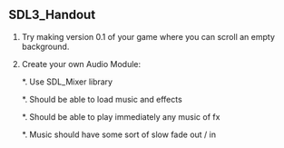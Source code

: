## SDL3_Handout

1. Try making version 0.1 of your game where you can scroll an empty background.

2. Create your own Audio Module:

   *. Use SDL_Mixer library

   *. Should be able to load music and effects

   *. Should be able to play immediately any music of fx

   *. Music should have some sort of slow fade out / in